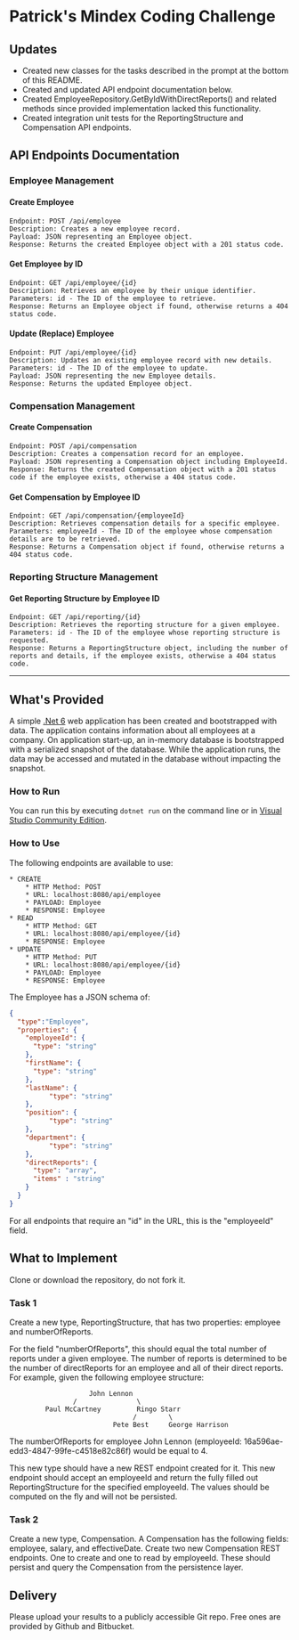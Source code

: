 # Patrick's Mindex Coding Challenge

## Updates

- Created new classes for the tasks described in the prompt at the bottom of this README. 
- Created and updated API endpoint documentation below.
- Created EmployeeRepository.GetByIdWithDirectReports() and related methods since provided implementation lacked this functionality.
- Created integration unit tests for the ReportingStructure and Compensation API endpoints.

## API Endpoints Documentation

### Employee Management
#### Create Employee

    Endpoint: POST /api/employee
    Description: Creates a new employee record.
    Payload: JSON representing an Employee object.
    Response: Returns the created Employee object with a 201 status code.

#### Get Employee by ID

    Endpoint: GET /api/employee/{id}
    Description: Retrieves an employee by their unique identifier.
    Parameters: id - The ID of the employee to retrieve.
    Response: Returns an Employee object if found, otherwise returns a 404 status code.

#### Update (Replace) Employee

    Endpoint: PUT /api/employee/{id}
    Description: Updates an existing employee record with new details.
    Parameters: id - The ID of the employee to update.
    Payload: JSON representing the new Employee details.
    Response: Returns the updated Employee object.

### Compensation Management
#### Create Compensation

    Endpoint: POST /api/compensation
    Description: Creates a compensation record for an employee.
    Payload: JSON representing a Compensation object including EmployeeId.
    Response: Returns the created Compensation object with a 201 status code if the employee exists, otherwise a 404 status code.

#### Get Compensation by Employee ID

    Endpoint: GET /api/compensation/{employeeId}
    Description: Retrieves compensation details for a specific employee.
    Parameters: employeeId - The ID of the employee whose compensation details are to be retrieved.
    Response: Returns a Compensation object if found, otherwise returns a 404 status code.

### Reporting Structure Management
#### Get Reporting Structure by Employee ID

    Endpoint: GET /api/reporting/{id}
    Description: Retrieves the reporting structure for a given employee.
    Parameters: id - The ID of the employee whose reporting structure is requested.
    Response: Returns a ReportingStructure object, including the number of reports and details, if the employee exists, otherwise a 404 status code.
--------
## What's Provided
A simple [.Net 6](https://dotnet.microsoft.com/en-us/download/dotnet/6.0) web application has been created and bootstrapped 
with data. The application contains information about all employees at a company. On application start-up, an in-memory 
database is bootstrapped with a serialized snapshot of the database. While the application runs, the data may be
accessed and mutated in the database without impacting the snapshot.

### How to Run
You can run this by executing `dotnet run` on the command line or in [Visual Studio Community Edition](https://www.visualstudio.com/downloads/).


### How to Use
The following endpoints are available to use:
```
* CREATE
    * HTTP Method: POST 
    * URL: localhost:8080/api/employee
    * PAYLOAD: Employee
    * RESPONSE: Employee
* READ
    * HTTP Method: GET 
    * URL: localhost:8080/api/employee/{id}
    * RESPONSE: Employee
* UPDATE
    * HTTP Method: PUT 
    * URL: localhost:8080/api/employee/{id}
    * PAYLOAD: Employee
    * RESPONSE: Employee
```
The Employee has a JSON schema of:
```json
{
  "type":"Employee",
  "properties": {
    "employeeId": {
      "type": "string"
    },
    "firstName": {
      "type": "string"
    },
    "lastName": {
          "type": "string"
    },
    "position": {
          "type": "string"
    },
    "department": {
          "type": "string"
    },
    "directReports": {
      "type": "array",
      "items" : "string"
    }
  }
}
```
For all endpoints that require an "id" in the URL, this is the "employeeId" field.

## What to Implement
Clone or download the repository, do not fork it.

### Task 1
Create a new type, ReportingStructure, that has two properties: employee and numberOfReports.

For the field "numberOfReports", this should equal the total number of reports under a given employee. The number of 
reports is determined to be the number of directReports for an employee and all of their direct reports. For example, 
given the following employee structure:
```
                    John Lennon
                /               \
         Paul McCartney         Ringo Starr
                               /        \
                          Pete Best     George Harrison
```
The numberOfReports for employee John Lennon (employeeId: 16a596ae-edd3-4847-99fe-c4518e82c86f) would be equal to 4. 

This new type should have a new REST endpoint created for it. This new endpoint should accept an employeeId and return 
the fully filled out ReportingStructure for the specified employeeId. The values should be computed on the fly and will 
not be persisted.

### Task 2
Create a new type, Compensation. A Compensation has the following fields: employee, salary, and effectiveDate. Create 
two new Compensation REST endpoints. One to create and one to read by employeeId. These should persist and query the 
Compensation from the persistence layer.

## Delivery
Please upload your results to a publicly accessible Git repo. Free ones are provided by Github and Bitbucket.
